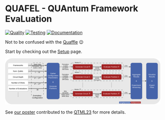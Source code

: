 # QUAFEL - QUAntum Framework EvaLuation

[![Quality](https://github.com/cirKITers/qml-essentials/actions/workflows/quality.yml/badge.svg)](https://github.com/cirKITers/qml-essentials/actions/workflows/quality.yml) [![Testing](https://github.com/cirKITers/Quafel/actions/workflows/test.yml/badge.svg)](https://github.com/cirKITers/Quafel/actions/workflows/test.yml) [![Documentation](https://github.com/cirKITers/Quafel/actions/workflows/docs.yml/badge.svg)](https://github.com/cirKITers/Quafel/actions/workflows/docs.yml)

Not to be confused with the [Quaffle](https://harrypotter.fandom.com/wiki/Quaffle) :wink:

Start by checking out the [Setup]() page.

![Overview](docs/overview.png)

See [our poster](https://bwsyncandshare.kit.edu/s/CdnD6MEsNwYgJMd) contributed to the [QTML23](https://indico.cern.ch/event/1288979/) for more details.